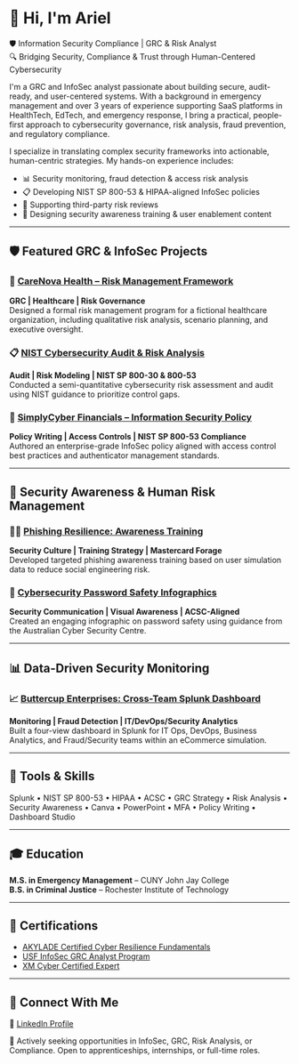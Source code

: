 # 👋 Hi, I'm Ariel

🛡️ Information Security Compliance | GRC & Risk Analyst  
🔍 Bridging Security, Compliance & Trust through Human-Centered Cybersecurity

I'm a GRC and InfoSec analyst passionate about building secure, audit-ready, and user-centered systems. With a background in emergency management and over 3 years of experience supporting SaaS platforms in HealthTech, EdTech, and emergency response, I bring a practical, people-first approach to cybersecurity governance, risk analysis, fraud prevention, and regulatory compliance.

I specialize in translating complex security frameworks into actionable, human-centric strategies. My hands-on experience includes:

- 📊 Security monitoring, fraud detection & access risk analysis  
- 📋 Developing NIST SP 800-53 & HIPAA-aligned InfoSec policies  
- 🔄 Supporting third-party risk reviews  
- 📢 Designing security awareness training & user enablement content  

---

## 🛡️ Featured GRC & InfoSec Projects

### 🏥 [CareNova Health – Risk Management Framework](https://github.com/ariel-grc/healthcare-risk-management-methodology)    
**GRC | Healthcare | Risk Governance**  
Designed a formal risk management program for a fictional healthcare organization, including qualitative risk analysis, scenario planning, and executive oversight.

### 📋 [NIST Cybersecurity Audit & Risk Analysis](https://github.com/ariel-grc/NIST-CSF-Audit-Risk-Analysis)  
**Audit | Risk Modeling | NIST SP 800-30 & 800-53**  
Conducted a semi-quantitative cybersecurity risk assessment and audit using NIST guidance to prioritize control gaps.

### 🔐 [SimplyCyber Financials – Information Security Policy](https://github.com/ariel-grc/infosec-policy-simplycyber-financials)  
**Policy Writing | Access Controls | NIST SP 800-53 Compliance**  
Authored an enterprise-grade InfoSec policy aligned with access control best practices and authenticator management standards.

---

## 🎯 Security Awareness & Human Risk Management

### 👩‍🏫 [Phishing Resilience: Awareness Training](https://github.com/ariel-grc/security-awareness-training)  
**Security Culture | Training Strategy | Mastercard Forage**  
Developed targeted phishing awareness training based on user simulation data to reduce social engineering risk.

### 🧠 [Cybersecurity Password Safety Infographics](https://github.com/ariel-grc/Password-Security-Awareness-Infographic)  
**Security Communication | Visual Awareness | ACSC-Aligned**  
Created an engaging infographic on password safety using guidance from the Australian Cyber Security Centre.

---

## 📊 Data-Driven Security Monitoring

### 📈 [Buttercup Enterprises: Cross-Team Splunk Dashboard](https://github.com/ariel-grc/buttercup-enterprises-splunk-dashboard)  
**Monitoring | Fraud Detection | IT/DevOps/Security Analytics**  
Built a four-view dashboard in Splunk for IT Ops, DevOps, Business Analytics, and Fraud/Security teams within an eCommerce simulation.

---

## 🧰 Tools & Skills

Splunk • NIST SP 800-53 • HIPAA • ACSC • GRC Strategy • Risk Analysis •  
Security Awareness • Canva • PowerPoint • MFA • Policy Writing • Dashboard Studio

---

## 🎓 Education

**M.S. in Emergency Management** – CUNY John Jay College  
**B.S. in Criminal Justice** – Rochester Institute of Technology

---

## 🏅 Certifications

- [AKYLADE Certified Cyber Resilience Fundamentals](https://www.credential.net/50a2f9e8-2d2a-4e01-90bb-8339613c91d4#acc.1CVhrwoE)
- [USF InfoSec GRC Analyst Program](https://www.credly.com/badges/996bba09-07f9-4673-aa82-4dc17b88817b)
- [XM Cyber Certified Expert](https://www.credly.com/badges/efb6dbcf-eeb4-4e69-b57a-38ee45e1a693/public_url)

---

## 🤝 Connect With Me

🔗 [LinkedIn Profile](https://linkedin.com/in/arielbethea)

🚨 Actively seeking opportunities in InfoSec, GRC, Risk Analysis, or Compliance. Open to apprenticeships, internships, or full-time roles.






<!---


    
  - <b>Security Blue Team</b>
    - [Blue Team Junior Analyst (BTJA)](https://github.com/arielbethea/arielbethea/blob/main/Security%20Blue%20Team%20-%20Blue%20Team%20Junior%20Analyst%20Pathwaybtja.pdf)
      - [Introduction to Vulnerability Management](https://github.com/arielbethea/arielbethea/blob/main/Security%20Blue%20Team%20-%20Introduction%20to%20Vulnerability%20Management-course.pdf)
      - [Introduction to Network Analysis](https://github.com/arielbethea/arielbethea/blob/main/Ssecurity%20Blue%20Team%20-%20Introduction%20to%20Network%20Analysis-course.pdf)
      - [Introduction to Digital Forensics](https://github.com/arielbethea/arielbethea/blob/main/Security%20Blue%20Team%20-%20Introduction%20to%20Digital%20Forensics-course.pdf)
      - [Introduction to OSINT](https://github.com/arielbethea/arielbethea/blob/main/Security%20Blue%20Team%20-%20Introduction%20to%20OSINT-course.pdf)
      - [Introduction to Dark Web Operations](https://github.com/arielbethea/arielbethea/blob/main/Security%20Blue%20Team%20-%20Introduction%20to%20Dark%20Web%20Operations-course.pdf)
      - [Introduction to Threat Hunting](https://github.com/arielbethea/arielbethea/blob/main/Security%20Blue%20Team%20-%20Introduction%20to%20Threat%20Hunting-course.pdf)


-->
